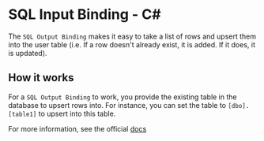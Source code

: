 # SQL Input Binding - C<span>#</span>

The `SQL Output Binding` makes it easy to take a list of rows and upsert them into the user table (i.e. If a row doesn't already exist, it is added. If it does, it is updated).

## How it works

For a `SQL Output Binding` to work, you provide the existing table in the database to upsert rows into. For instance, you can set the table to `[dbo].[table1]` to upsert into this table.

For more information, see the official [docs](https://aka.ms/sqlbindingsoutput)